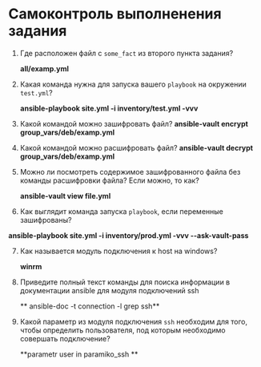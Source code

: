 # Самоконтроль выполненения задания

1. Где расположен файл с `some_fact` из второго пункта задания?
    
    **all/examp.yml**


2. Какая команда нужна для запуска вашего `playbook` на окружении `test.yml`?
    
   **ansible-playbook site.yml -i inventory/test.yml -vvv**

3. Какой командой можно зашифровать файл?
   **ansible-vault encrypt group_vars/deb/examp.yml** 

4. Какой командой можно расшифровать файл?
   **ansible-vault decrypt group_vars/deb/examp.yml**

5. Можно ли посмотреть содержимое зашифрованного файла без команды расшифровки файла? Если можно, то как?

   **ansible-vault view file.yml**
6. Как выглядит команда запуска `playbook`, если переменные зашифрованы?

 **ansible-playbook site.yml -i inventory/prod.yml -vvv --ask-vault-pass**

7. Как называется модуль подключения к host на windows?

   **winrm**

8. Приведите полный текст команды для поиска информации в документации ansible для модуля подключений ssh

   ** ansible-doc -t connection -l grep ssh**

9. Какой параметр из модуля подключения `ssh` необходим для того, чтобы определить пользователя, под которым необходимо совершать подключение?
  
   **parametr user in paramiko_ssh **